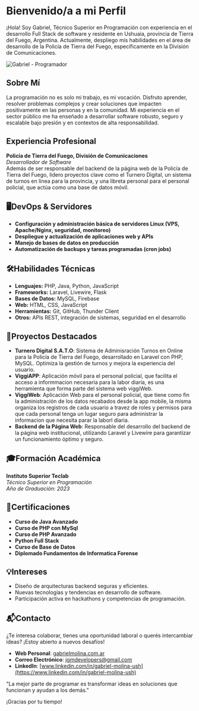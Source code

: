 # Bienvenido/a a mi Perfil

¡Hola! Soy Gabriel, Técnico Superior en Programación con experiencia en el desarrollo Full Stack de software y residente en Ushuaia, provincia de Tierra del Fuego, Argentina. Actualmente, despliego mis habilidades en el área de desarrollo de la Policía de Tierra del Fuego, específicamente en la División de Comunicaciones.

![Gabriel - Programador](https://images.pexels.com/photos/943096/pexels-photo-943096.jpeg?auto=compress&cs=tinysrgb&w=600)


## Sobre Mí

La programación no es solo mi trabajo, es mi vocación. Disfruto aprender, resolver problemas complejos y crear soluciones que impacten positivamente en las personas y en la comunidad. Mi experiencia en el sector público me ha enseñado a desarrollar software robusto, seguro y escalable bajo presión y en contextos de alta responsabilidad.


## Experiencia Profesional

**Policía de Tierra del Fuego, División de Comunicaciones**  
*Desarrollador de Software*  
Además de ser responsable del backend de la página web de la Policía de Tierra del Fuego, lidero proyectos clave como el Turnero Digital, un sistema de turnos en línea para la provincia, y una libreta personal para el personal policial, que actúa como una base de datos móvil.


## 🖥️DevOps & Servidores

- **Configuración y administración básica de servidores Linux (VPS, Apache/Nginx, seguridad, monitoreo)**
- **Despliegue y actualización de aplicaciones web y APIs**
- **Manejo de bases de datos en producción**
- **Automatización de backups y tareas programadas (cron jobs)**


## 🛠️Habilidades Técnicas

- **Lenguajes:** PHP, Java, Python, JavaScript
- **Frameworks:** Laravel, Livewire, Flask
- **Bases de Datos:** MySQL, Firebase
- **Web:** HTML, CSS, JavaScript
- **Herramientas:** Git, GitHub, Thunder Client
- **Otros:** APIs REST, integración de sistemas, seguridad en el desarrollo


## 🌟Proyectos Destacados

- **Turnero Digital S.A.T.O**: Sistema de Adminisración Turnos en Online para la Policía de Tierra del Fuego, desarrollado en Laravel con PHP, MySQL. Optimiza la gestión de turnos y mejora la experiencia del usuario.
- **ViggiAPP**: Aplicación móvil para el personal policial, que facilita el acceso a informmacion necesaria para la labor diaria, es una herramienta que forma parte del sistema web viggiWeb.
- **ViggiWeb**: Aplicación Web para el personal policial, que tiene como fin la administración de los datos recabados desde la app mobile, la misma organiza los registros de cada usuario a travez de roles y permisos para que cada personal tenga un lugar seguro para administrar la informacion que necesita parar la laborl diaria.
- **Backend de la Página Web**: Responsable del desarrollo del backend de la página web institucional, utilizando Laravel y Livewire para garantizar un funcionamiento óptimo y seguro.


## 🎓Formación Académica

**Instituto Superior Teclab**  
*Técnico Superior en Programación*  
*Año de Graduación: 2023*


## 🏅Certificaciones

- **Curso de Java Avanzado**
- **Curso de PHP con MySql**
- **Curso de PHP Avanzado**
- **Python Full Stack** 
- **Curso de Base de Datos** 
- **Diplomado Fundamentos de Informatica Forense**

  
## 💡Intereses

- Diseño de arquitecturas backend seguras y eficientes.
- Nuevas tecnologías y tendencias en desarrollo de software.
- Participación activa en hackathons y competencias de programación.


## 📬Contacto

¿Te interesa colaborar, tienes una oportunidad laboral o querés intercambiar ideas?
¡Estoy abierto a nuevos desafíos!

- **Web Personal**: [gabrielmolina.com.ar](https://www.gabrielmolina.com.ar)
- **Correo Electrónico**: [jgmdevelopers@gmail.com](mailto:jgmdevelopers@gmail.com)
- **LinkedIn**: [www.linkedin.com/in/gabriel-molina-ush](https://www.linkedin.com/in/gabriel-molina-ush)

"La mejor parte de programar es transformar ideas en soluciones que funcionan y ayudan a los demás."

¡Gracias por tu tiempo!


